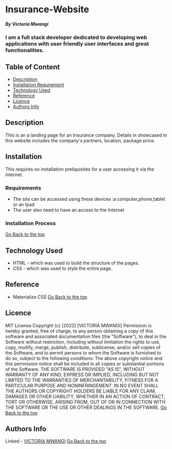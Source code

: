 # Insurance-Website

##### By Victoria Mwangi

### I am a full stack developer dedicated to developing web applications with user friendly user interfaces and great functionalities.

## Table of Content

- [Description](#description)
- [Installation Requirement](#Installation)
- [Technology Used](#technology-used)
- [Reference](#reference)
- [Licence](#licence)
- [Authors Info](#author-Info)

## Description

This is an a landing page for an Insurance company. Details in showcased in this website includes the company's partners, location, package price.

## Installation

This requires no installation preliquisites for a user accessing it via the internet.

### Requirements

- The site can be accessed using these devices :a computer,phone,tablet or an Ipad
- The user also need to have an access to the Internet

### Installation Process

[Go Back to the top](#installation)

## Technology Used

- HTML - which was used to build the structure of the pages.
- CSS - which was used to style the entire page.

## Reference

- Materialize CSS
  [Go Back to the top](#Insurance-Website)

## Licence

MIT License
Copyright (c) [2022] [VICTORIA MWANGI]
Permission is hereby granted, free of charge, to any person obtaining a copy
of this software and associated documentation files (the "Software"), to deal
in the Software without restriction, including without limitation the rights
to use, copy, modify, merge, publish, distribute, sublicense, and/or sell
copies of the Software, and to permit persons to whom the Software is
furnished to do so, subject to the following conditions:
The above copyright notice and this permission notice shall be included in all
copies or substantial portions of the Software.
THE SOFTWARE IS PROVIDED "AS IS", WITHOUT WARRANTY OF ANY KIND, EXPRESS OR
IMPLIED, INCLUDING BUT NOT LIMITED TO THE WARRANTIES OF MERCHANTABILITY,
FITNESS FOR A PARTICULAR PURPOSE AND NONINFRINGEMENT. IN NO EVENT SHALL THE
AUTHORS OR COPYRIGHT HOLDERS BE LIABLE FOR ANY CLAIM, DAMAGES OR OTHER
LIABILITY, WHETHER IN AN ACTION OF CONTRACT, TORT OR OTHERWISE, ARISING FROM,
OUT OF OR IN CONNECTION WITH THE SOFTWARE OR THE USE OR OTHER DEALINGS IN THE
SOFTWARE.
[Go Back to the top](#portfolio)

## Authors Info

Linked - [VICTORIA MWANGI](https://www.linkedin.com/in/victoria-mwangi-5bb054203/)
[Go Back to the top](#Insurance-Website)

